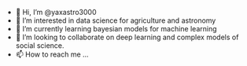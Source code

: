 - 👋 Hi, I’m @yaxastro3000
- 👀 I’m interested in data science for agriculture and astronomy
- 🌱 I’m currently learning bayesian models for machine learning
- 💞️ I’m looking to collaborate on deep learning and complex models of social science.
- 📫 How to reach me ...

<!---
yaxastro3000/yaxastro3000 is a ✨ special ✨ repository because its `README.md` (this file) appears on your GitHub profile.
You can click the Preview link to take a look at your changes.
--->
